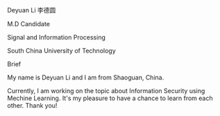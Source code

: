 Deyuan Li 李德圆

M.D Candidate

Signal and Information Processing

South China University of Technology

Brief

My name is Deyuan Li and I am from Shaoguan, China.

Currently, I am working on the topic about Information Security using Mechine Learning. It's my pleasure to have a chance to learn from each other. Thank you!
